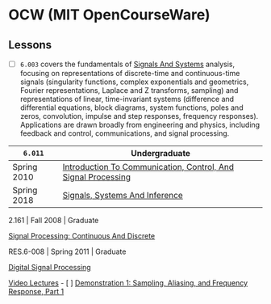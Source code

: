 # OCW (MIT OpenCourseWare)


## Lessons




- [ ]  `6.003` covers the fundamentals of [Signals And Systems](https://ocw.mit.edu/courses/6-003-signals-and-systems-fall-2011) analysis, focusing on representations of discrete-time and continuous-time signals (singularity functions, complex exponentials and geometrics, Fourier representations, Laplace and Z transforms, sampling) and representations of linear, time-invariant systems (difference and differential equations, block diagrams, system functions, poles and zeros, convolution, impulse and step responses, frequency responses). Applications are drawn broadly from engineering and physics, including feedback and control, communications, and signal processing.
      
| `6.011`      | Undergraduate |
|--------------|-|
| Spring 2010  | [Introduction To Communication, Control, And Signal Processing](https://ocw.mit.edu/courses/6-011-introduction-to-communication-control-and-signal-processing-spring-2010)  |
| Spring 2018  | [Signals, Systems And Inference](https://ocw.mit.edu/courses/6-011-signals-systems-and-inference-spring-2018) |

2.161 | Fall 2008 | Graduate



[Signal Processing: Continuous And Discrete](https://ocw.mit.edu/courses/2-161-signal-processing-continuous-and-discrete-fall-2008)

RES.6-008 | Spring 2011 | Graduate

[Digital Signal Processing](https://ocw.mit.edu/courses/res-6-008-digital-signal-processing-spring-2011/)


  [Video Lectures](https://ocw.mit.edu/courses/res-6-008-digital-signal-processing-spring-2011/video_galleries/video-lectures/)
    - [ ] [Demonstration 1: Sampling, Aliasing, and Frequency Response, Part 1](https://ocw.mit.edu/courses/res-6-008-digital-signal-processing-spring-2011/resources/demonstration-1-sampling-aliasing-and-frequency-response-part-1)
